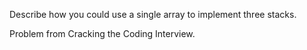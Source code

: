 Describe how you could use a single array to implement three stacks.

Problem from Cracking the Coding Interview.
